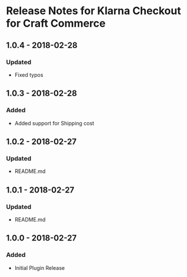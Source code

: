 # Release Notes for Klarna Checkout for Craft Commerce

## 1.0.4 - 2018-02-28

### Updated
- Fixed typos

## 1.0.3 - 2018-02-28

### Added
- Added support for Shipping cost

## 1.0.2 - 2018-02-27

### Updated
- README.md

## 1.0.1 - 2018-02-27

### Updated
- README.md

## 1.0.0 - 2018-02-27

### Added
- Initial Plugin Release
